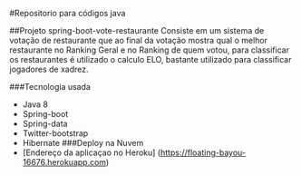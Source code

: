 #Repositorio para códigos java

##Projeto spring-boot-vote-restaurante
  Consiste em um sistema de votação de restaurante que ao final da votação mostra qual o melhor restaurante no Ranking Geral e no Ranking de quem votou, para classificar os restaurantes é utilizado o calculo ELO, bastante utilizado para classificar jogadores de xadrez.

###Tecnologia usada
  * Java 8
  * Spring-boot
  * Spring-data
  * Twitter-bootstrap
  * Hibernate
###Deploy na Nuvem
  * [Endereço da aplicaçao no Heroku] (https://floating-bayou-16676.herokuapp.com)
